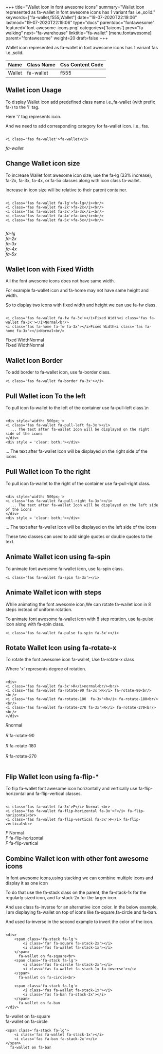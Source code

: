 +++
title="Wallet icon in font awesome icons"
summary="Wallet icon represented as fa-wallet in font awesome icons has 1 variant fas i.e.,solid."
keywords=["fa-wallet,f555,Wallet"]
date="19-07-2020T22:19:06"
lastmod="19-07-2020T22:19:06"
type="docs"
parentdoc="fontawesome"
featured='font-awesome-icons.png'
categories=['faicons']
prev="fa-walking"
next="fa-warehouse"
linktitle="fa-wallet"
[menu.fontawesome]
parent="fontawesome"
weight=20
draft=false
+++


Wallet icon represented as fa-wallet in font awesome icons has 1 variant fas i.e.,solid.

<div class='table-responsive'><table class='table'><thead><tr><th>Name</th><th>Class Name</th><th>Css Content Code</th></tr></thead><tbody><tr><td>Wallet</td><td>fa-wallet</td><td>f555</td></tr></tbody></table></div>



## Wallet icon Usage

To display Wallet icon add predefined class name i.e.,fa-wallet (with prefix fa-) to the 'i' tag.

Here 'i' tag represents icon.

And we need to add corresponding category for fa-wallet icon. i.e., fas.


```

<i class='fas fa-wallet'>fa-wallet</i>
```

<i class='fas fa-wallet'>fa-wallet</i>




## Change Wallet icon size
To increase Wallet font awesome icon size, use the fa-lg (33% increase), fa-2x, fa-3x, fa-4x, or fa-5x classes along with icon class fa-wallet.

Increase in icon size will be relative to their parent container. 

```

<i class='fas fa-wallet fa-lg'>fa-lg</i><br/>
<i class='fas fa-wallet fa-2x'>fa-2x</i><br/>
<i class='fas fa-wallet fa-3x'>fa-3x</i><br/>
<i class='fas fa-wallet fa-4x'>fa-4x</i><br/>
<i class='fas fa-wallet fa-5x'>fa-5x</i><br/>
            
```

<i class='fas fa-wallet fa-lg'>fa-lg</i><br/>
<i class='fas fa-wallet fa-2x'>fa-2x</i><br/>
<i class='fas fa-wallet fa-3x'>fa-3x</i><br/>
<i class='fas fa-wallet fa-4x'>fa-4x</i><br/>
<i class='fas fa-wallet fa-5x'>fa-5x</i><br/>
            



## Wallet Icon with Fixed Width 

All the font awesome icons does not have same width.

For example fa-wallet icon and fa-home may not have same height and width.

So to display two icons with fixed width and height we can use fa-fw class.


```

<i class='fas fa-wallet fa-fw fa-3x'></i>Fixed Width<i class='fas fa-wallet fa-3x'></i>Normal<br/>
<i class='fas fa-home fa-fw fa-3x'></i>Fixed Width<i class='fas fa-home fa-3x'></i>Normal<br/>
```

<i class='fas fa-wallet fa-fw fa-3x'></i>Fixed Width<i class='fas fa-wallet fa-3x'></i>Normal<br/>
<i class='fas fa-home fa-fw fa-3x'></i>Fixed Width<i class='fas fa-home fa-3x'></i>Normal<br/>



## Wallet Icon Border 

To add border to fa-wallet icon, use fa-border class.


```
<i class='fas fa-wallet fa-border fa-3x'></i>

```
<i class='fas fa-wallet fa-border fa-3x'></i>





## Pull Wallet icon To the left

To pull icon fa-wallet to the left of the container use fa-pull-left class.\n

```

<div style='width: 500px;'>
<i class='fas fa-wallet fa-pull-left fa-3x'></i>
  ... The text after fa-wallet Icon will be displayed on the right side of the icons
</div>
<div style = 'clear: both;'></div>
```

<div style='width: 500px;'>
<i class='fas fa-wallet fa-pull-left fa-3x'></i>
  ... The text after fa-wallet Icon will be displayed on the right side of the icons
</div>
<div style = 'clear: both;'></div>




## Pull Wallet icon To the right
To pull icon fa-wallet to the right of the container use fa-pull-right class.

```

<div style='width: 500px;'>
<i class='fas fa-wallet fa-pull-right fa-3x'></i>
  ... The text after fa-wallet Icon will be displayed on the left side of the icons
</div>
<div style = 'clear: both;'></div>
```

<div style='width: 500px;'>
<i class='fas fa-wallet fa-pull-right fa-3x'></i>
  ... The text after fa-wallet Icon will be displayed on the left side of the icons
</div>
<div style = 'clear: both;'></div>

These two classes can used to add single quotes or double quotes to the text.


## Animate Wallet icon using fa-spin
To animate font awesome fa-wallet icon, use fa-spin class.

```
<i class='fas fa-wallet fa-spin fa-3x'></i>
```
<i class='fas fa-wallet fa-spin fa-3x'></i>




## Animate Wallet icon with steps
While animating the font awesome icon,We can rotate fa-wallet icon in 8 steps instead of uniform rotation.

To animate font awesome fa-wallet icon with 8 step rotation, use fa-pulse icon along with fa-spin class.


```
<i class='fas fa-wallet fa-pulse fa-spin fa-3x'></i>

```
<i class='fas fa-wallet fa-pulse fa-spin fa-3x'></i>





## Rotate Wallet Icon using fa-rotate-x
To rotate the font awesome icon fa-wallet, Use fa-rotate-x class

Where 'x' represents degree of rotation.


```

<div>
<i class='fas fa-wallet fa-3x'>R</i>normal<br/><br/>
<i class='fas fa-wallet fa-rotate-90 fa-3x'>R</i> fa-rotate-90<br/><br/> 
<i class='fas fa-wallet fa-rotate-180  fa-3x'>R</i> fa-rotate-180<br/><br/> 
<i class='fas fa-wallet fa-rotate-270 fa-3x'>R</i> fa-rotate-270<br/><br/>
</div>
```

<div>
<i class='fas fa-wallet fa-3x'>R</i>normal<br/><br/>
<i class='fas fa-wallet fa-rotate-90 fa-3x'>R</i> fa-rotate-90<br/><br/> 
<i class='fas fa-wallet fa-rotate-180  fa-3x'>R</i> fa-rotate-180<br/><br/> 
<i class='fas fa-wallet fa-rotate-270 fa-3x'>R</i> fa-rotate-270<br/><br/>
</div>




## Flip Wallet Icon using fa-flip-*
To flip fa-wallet font awesome icon horizontally and vertically use fa-flip-horizontal and fa-flip-vertical classes. 

```

<i class='fas fa-wallet fa-3x'>F</i> Normal <br>
<i class='fas fa-wallet fa-flip-horizontal fa-3x'>F</i> fa-flip-horizontal<br>
<i class='fas fa-wallet fa-flip-vertical fa-3x'>F</i> fa-flip-vertical<br>
```

<i class='fas fa-wallet fa-3x'>F</i> Normal <br>
<i class='fas fa-wallet fa-flip-horizontal fa-3x'>F</i> fa-flip-horizontal<br>
<i class='fas fa-wallet fa-flip-vertical fa-3x'>F</i> fa-flip-vertical<br>




## Combine Wallet icon with other font awesome icons
In font awesome icons,using stacking we can combine multiple icons and display it as one icon 

To do that use the fa-stack class on the parent, the fa-stack-1x for the regularly sized icon, and fa-stack-2x for the larger icon.

And use class fa-inverse for an alternative icon color. 
In the below example, I am displaying fa-wallet on top of icons like fa-square,fa-circle and fa-ban.

And used fa-inverse in the second example to invert the color of the icon.

```

<div>
    <span class='fa-stack fa-lg'>
        <i class='far fa-square fa-stack-2x'></i>
        <i class='fas fa-wallet fa-stack-1x'></i>
    </span>
      fa-wallet on fa-square<br>
    <span class='fa-stack fa-lg'>
        <i class='fas fa-circle fa-stack-2x'></i>
        <i class='fas fa-wallet fa-stack-1x fa-inverse'></i>
    </span>
      fa-wallet on fa-circle<br>

    <span class='fa-stack fa-lg'>
        <i class='fas fa-wallet fa-stack-1x'></i>
        <i class='fas fa-ban fa-stack-2x'></i>
    </span>
      fa-wallet on fa-ban
</div>
```

<div>
    <span class='fa-stack fa-lg'>
        <i class='far fa-square fa-stack-2x'></i>
        <i class='fas fa-wallet fa-stack-1x'></i>
    </span>
      fa-wallet on fa-square<br>
    <span class='fa-stack fa-lg'>
        <i class='fas fa-circle fa-stack-2x'></i>
        <i class='fas fa-wallet fa-stack-1x fa-inverse'></i>
    </span>
      fa-wallet on fa-circle<br>

    <span class='fa-stack fa-lg'>
        <i class='fas fa-wallet fa-stack-1x'></i>
        <i class='fas fa-ban fa-stack-2x'></i>
    </span>
      fa-wallet on fa-ban
</div>






